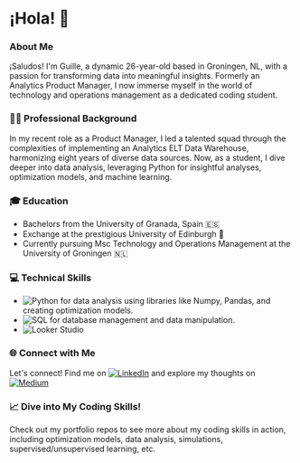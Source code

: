 # ¡Hola! 👋

### About Me

¡Saludos! I'm Guille, a dynamic 26-year-old based in Groningen, NL, with a passion for transforming data into meaningful insights. Formerly an Analytics Product Manager, I now immerse myself in the world of technology and operations management as a dedicated coding student.

### 👨‍💼 Professional Background

In my recent role as a Product Manager, I led a talented squad through the complexities of implementing an Analytics ELT Data Warehouse, harmonizing eight years of diverse data sources. Now, as a student, I dive deeper into data analysis, leveraging Python for insightful analyses, optimization models, and machine learning.

### 🎓 Education

- Bachelors from the University of Granada, Spain 🇪🇸
- Exchange at the prestigious University of Edinburgh 🏴
- Currently pursuing Msc Technology and Operations Management at the University of Groningen 🇳🇱

### 💻 Technical Skills

- ![Python](https://img.shields.io/badge/Python-Data_Analysis-blue?style=flat&logo=python) for data analysis using libraries like Numpy, Pandas, and creating optimization models.
- ![SQL](https://img.shields.io/badge/SQL-Structured_Query_Language-blue?style=flat&logo=sql) for database management and data manipulation.
- ![Looker Studio](https://img.shields.io/badge/Looker_Studio-Data_Visualization-green?style=flat&logo=google-analytics)

### 🌐 Connect with Me

Let's connect! Find me on [![LinkedIn](https://img.shields.io/badge/LinkedIn-Connect-blue?style=for-the-badge&logo=linkedin)](https://www.linkedin.com/in/guillermo-gil-de-avalle-bellido/) and explore my thoughts on [![Medium](https://img.shields.io/badge/Medium-Follow-green?style=for-the-badge&logo=medium)](https://medium.com/@aggildeavalle)

### 📈 Dive into My Coding Skills!

Check out my portfolio repos to see more about my coding skills in action, including optimization models, data analysis, simulations, supervised/unsupervised learning, etc.

